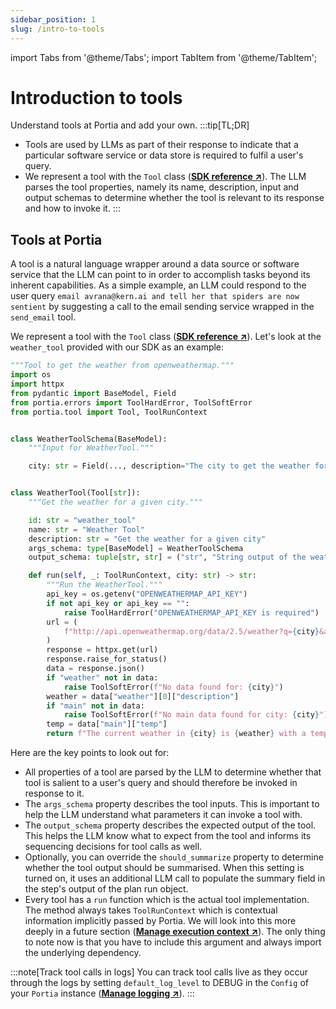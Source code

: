 ```yaml
---
sidebar_position: 1
slug: /intro-to-tools
---
```


import Tabs from '@theme/Tabs';
import TabItem from '@theme/TabItem';

# Introduction to tools
Understand tools at Portia and add your own.
:::tip[TL;DR]
- Tools are used by LLMs as part of their response to indicate that a particular software service or data store is required to fulfil a user's query.
- We represent a tool with the `Tool` class (<a href="/SDK/portia/tool" target="_blank">**SDK reference ↗**</a>). The LLM parses the tool properties, namely its name, description, input and output schemas to determine whether the tool is relevant to its response and how to invoke it.
:::

## Tools at Portia
A tool is a natural language wrapper around a data source or software service that the LLM can point to in order to accomplish tasks beyond its inherent capabilities. As a simple example, an LLM could respond to the user query `email avrana@kern.ai and tell her that spiders are now sentient` by suggesting a call to the email sending service wrapped in the `send_email` tool.

We represent a tool with the `Tool` class (<a href="/SDK/portia/tool" target="_blank">**SDK reference ↗**</a>). Let's look at the `weather_tool` provided with our SDK as an example:
```python title="weather_tool.py"
"""Tool to get the weather from openweathermap."""
import os
import httpx
from pydantic import BaseModel, Field
from portia.errors import ToolHardError, ToolSoftError
from portia.tool import Tool, ToolRunContext


class WeatherToolSchema(BaseModel):
    """Input for WeatherTool."""

    city: str = Field(..., description="The city to get the weather for")


class WeatherTool(Tool[str]):
    """Get the weather for a given city."""

    id: str = "weather_tool"
    name: str = "Weather Tool"
    description: str = "Get the weather for a given city"
    args_schema: type[BaseModel] = WeatherToolSchema
    output_schema: tuple[str, str] = ("str", "String output of the weather with temp and city")

    def run(self, _: ToolRunContext, city: str) -> str:
        """Run the WeatherTool."""
        api_key = os.getenv("OPENWEATHERMAP_API_KEY")
        if not api_key or api_key == "":
            raise ToolHardError("OPENWEATHERMAP_API_KEY is required")
        url = (
            f"http://api.openweathermap.org/data/2.5/weather?q={city}&appid={api_key}&units=metric"
        )
        response = httpx.get(url)
        response.raise_for_status()
        data = response.json()
        if "weather" not in data:
            raise ToolSoftError(f"No data found for: {city}")
        weather = data["weather"][0]["description"]
        if "main" not in data:
            raise ToolSoftError(f"No main data found for city: {city}")
        temp = data["main"]["temp"]
        return f"The current weather in {city} is {weather} with a temperature of {temp}°C."
```

Here are the key points to look out for:
- All properties of a tool are parsed by the LLM to determine whether that tool is salient to a user's query and should therefore be invoked in response to it.
- The `args_schema` property describes the tool inputs. This is important to help the LLM understand what parameters it can invoke a tool with.
- The `output_schema` property describes the expected output of the tool. This helps the LLM know what to expect from the tool and informs its sequencing decisions for tool calls as well.
- Optionally, you can override the `should_summarize` property to determine whether the tool output should be summarised. When this setting is turned on, it uses an additional LLM call to populate the summary field in the step's output of the plan run object.
- Every tool has a `run` function which is the actual tool implementation. The method always takes `ToolRunContext` which is contextual information implicitly passed by Portia. We will look into this more deeply in a future section (<a href="/manage-end-users" target="_blank">**Manage execution context ↗**</a>). The only thing to note now is that you have to include this argument and always import the underlying dependency.

:::note[Track tool calls in logs]
You can track tool calls live as they occur through the logs by setting `default_log_level` to DEBUG in the `Config` of your `Portia` instance (<a href="/manage-config#manage-logging" target="_blank">**Manage logging ↗**</a>).
:::
